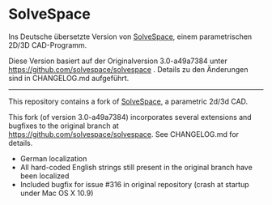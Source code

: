 SolveSpace
==========

Ins Deutsche übersetzte Version von [SolveSpace][], einem parametrischen 2D/3D CAD-Programm.

Diese Version basiert auf der Originalversion 3.0-a49a7384 unter https://github.com/solvespace/solvespace . Details zu den Änderungen sind in CHANGELOG.md aufgeführt.

---

This repository contains a fork of [SolveSpace][], a parametric 2d/3d CAD.

[solvespace]: http://solvespace.com

This fork (of version 3.0-a49a7384) incorporates several extensions and bugfixes to the original branch at https://github.com/solvespace/solvespace. See CHANGELOG.md for details.

* German localization
* All hard-coded English strings still present in the original branch have been localized
* Included bugfix for issue #316 in original repository (crash at startup under Mac OS X 10.9)